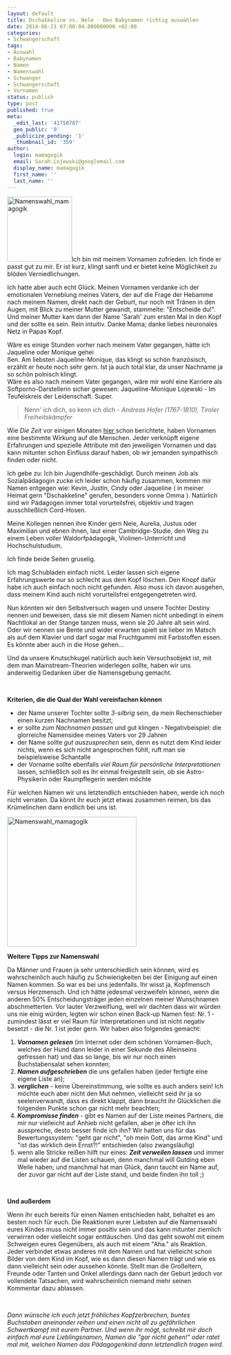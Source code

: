 ```yaml
---
layout: default
title: Dschakkeline vs. Nele - Den Babynamen richtig auswählen
date: 2014-06-21 07:00:04.000000000 +02:00
categories:
- Schwangerschaft
tags:
- Auswahl
- Babynamen
- Namen
- Namenswahl
- Schwanger
- Schwangerschaft
- Vornamen
status: publish
type: post
published: true
meta:
  _edit_last: '41750787'
  geo_public: '0'
  _publicize_pending: '1'
  _thumbnail_id: '359'
author:
  login: mamagogik
  email: Sarah.Lojewski@googlemail.com
  display_name: mamagogik
  first_name: ''
  last_name: ''
---
```

<p><a href="https://mamagogik.files.wordpress.com/2014/06/namen.jpg"><img class="alignleft size-thumbnail wp-image-359" src="{{ site.url }}/images/namen.jpg" alt="Namenswahl_mamagogik" width="150" height="150" /></a>Ich bin mit meinem Vornamen zufrieden. Ich finde er passt gut zu mir. Er ist kurz, klingt sanft und er bietet keine Möglichkeit zu blöden Verniedlichungen.</p>
<p>Ich hatte aber auch echt Glück. Meinen Vornamen verdanke ich der emotionalen Verneblung meines Vaters, der auf die Frage der Hebamme nach meinem Namen, direkt nach der Geburt, nur noch mit Tränen in den Augen, mit Blick zu meiner Mutter gewandt, stammelte: "Entscheide du!". Und meiner Mutter kam dann der Name 'Sarah' zum ersten Mal in den Kopf und der sollte es sein. Rein intuitiv. Danke Mama; danke liebes neuronales Netz in Papas Kopf.</p>
<p><!--more--></p>
<p>Wäre es einige Stunden vorher nach meinem Vater gegangen, hätte ich Jaqueline oder Monique gehei<br />
ßen. Am liebsten Jaqueline-Monique, das klingt so schön französisch, erzählt er heute noch sehr gern. Ist ja auch total klar, da unser Nachname ja so schön polnisch klingt.<br />
Wäre es also nach meinem Vater gegangen, wäre mir wohl eine Karriere als Softporno-Darstellerin sicher gewesen: Jaqueline-Monique Lojewski - Im Teufelskreis der Leidenschaft. Super.</p>
<blockquote><p>Nenn' ich dich, so kenn ich dich - <em>Andreas Hofer (1767-1810), Tiroler Freiheitskämpfer</em></p></blockquote>
<p>Wie <em>Die Zeit</em> vor einigen Monaten <a href="http://www.zeit.de/2014/01/namen-sympathie">hier </a>schon berichtete, haben Vornamen eine bestimmte Wirkung auf die Menschen. Jeder verknüpft eigene Erfahrungen und spezielle Attribute mit den jeweiligen Vornamen und das kann mitunter schon Einfluss darauf haben, ob wir jemanden sympathisch finden oder nicht.</p>
<p>Ich gebe zu: Ich bin Jugendhilfe-geschädigt. Durch meinen Job als Sozialpädagogin zucke ich leider schon häufig zusammen, kommen mir Namen entgegen wie: Kevin, Justin, Cindy oder Jaqueline ( in meiner Heimat gern "Dschakkeline" gerufen, besonders vonne Omma ). Natürlich sind wir Pädagogen immer total vorurteilsfrei, objektiv und tragen ausschließlich Cord-Hosen.</p>
<p>Meine Kollegen nennen ihre Kinder gern Nele, Aurelia, Justus oder Maximilian und ebnen ihnen, laut einer Cambridge-Studie, den Weg zu einem Leben voller Waldorfpädagogik, Violinen-Unterricht und Hochschulstudium.</p>
<p>Ich finde beide Seiten gruselig.</p>
<p>Ich mag Schubladen einfach nicht. Leider lassen sich eigene Erfahrungswerte nur so schlecht aus dem Kopf löschen. Den Knopf dafür habe ich auch einfach noch nicht gefunden. Also muss ich davon ausgehen, dass meinem Kind auch nicht vorurteilsfrei entgegengetreten wird.</p>
<p>Nun könnten wir den Selbstversuch wagen und unsere Tochter Destiny nennen und beweisen, dass sie mit diesem Namen nicht unbedingt in einem Nachtlokal an der Stange tanzen muss, wenn sie 20 Jahre alt sein wird. Oder wir nennen sie Bente und wider erwarten spielt sie lieber im Matsch als auf dem Klavier und darf sogar mal Fruchtgummi mit Farbstoffen essen. Es könnte aber auch in die Hose gehen...</p>
<p>Und da unsere Knutschkugel natürlich auch kein Versuchsobjekt ist, mit dem man Mainstream-Theorien widerlegen sollte, haben wir uns anderweitig Gedanken über die Namensgebung gemacht.</p>
<p>&nbsp;</p>
<p><strong>Kriterien, die die Qual der Wahl vereinfachen können</strong></p>
<ul>
<li>der Name unserer Tochter sollte<em> 3-silbrig</em> sein, da mein Rechenschieber einen kurzen Nachnamen besitzt;</li>
<li>er sollte<em> zum Nachnamen passen</em> und gut klingen - Negativbeispiel: die glorreiche Namensidee meines Vaters vor 29 Jahren</li>
<li>der Name sollte <em>gut auszusprechen</em> sein, denn es nutzt dem Kind leider nichts, wenn es sich nicht angesprochen fühlt, ruft man sie beispielsweise Schantalle</li>
<li>der Vorname sollte ebenfalls <em>viel Raum für persönliche Interpretationen</em> lassen, schließlich soll es ihr einmal freigestellt sein, ob sie Astro-Physikerin oder Raumpflegerin werden möchte</li>
</ul>
<p>Für welchen Namen wir uns letztendlich entschieden haben, werde ich noch nicht verraten. Da könnt ihr euch jetzt etwas zusammen reimen, bis das Krümelinchen dann endlich bei uns ist.</p>
<p><a href="https://mamagogik.files.wordpress.com/2014/06/namen.jpg"><img class="aligncenter size-medium wp-image-359" src="{{ site.url }}/images/namen.jpg" alt="Namenswahl_mamagogik" width="300" height="300" /></a></p>
<p><strong>Weitere Tipps zur Namenswahl</strong></p>
<p>Da Männer und Frauen ja sehr unterschiedlich sein können, wird es wahrscheinlich auch häufig zu Schwierigkeiten bei der Einigung auf einen Namen kommen. So war es bei uns jedenfalls. Ihr wisst ja, Kopfmensch versus Herzmensch. Und ich hätte jedesmal verzweifeln können, wenn die anderen 50% Entscheidungsträger jeden einzelnen meiner Wunschnamen abschmetterten. Vor lauter Verzweiflung, weil wir dachten dass wir würden uns nie einig würden, legten wir schon einen Back-up Namen fest: Nr. 1 - zumindest lässt er viel Raum für Interpretationen und ist nicht negativ besetzt - die Nr. 1 ist jeder gern. Wir haben also folgendes gemacht:</p>
<ol>
<li><em><strong>Vornamen gelesen</strong></em> (im Internet oder dem schönen Vornamen-Buch, welches der Hund dann leider in einer Sekunde des Alleinseins gefressen hat) und das so lange, bis wir nur noch einen Buchstabensalat sehen konnten;</li>
<li><em><strong>Namen aufgeschrieben</strong></em> die uns gefallen haben (jeder fertigte eine eigene Liste an);</li>
<li><em><strong>verglichen</strong></em> - keine Übereinstimmung, wie sollte es auch anders sein! Ich möchte euch aber nicht den Mut nehmen, vielleicht seid ihr ja so seelenverwandt, dass es direkt klappt, dann braucht ihr Glücklichen die folgenden Punkte schon gar nicht mehr beachten;</li>
<li><em><strong>Kompromisse finden</strong></em> - gibt es Namen auf der Liste meines Partners, die mir nur vielleicht auf Anhieb nicht gefallen, aber je öfter ich ihn ausspreche, desto besser finde ich ihn? Wir hatten uns für das Bewertungssystem: "geht gar nicht", "oh mein Gott, das arme Kind" und "ist das wirklich dein Ernst?!" entschieden (also zwangsläufig)</li>
<li>wenn alle Stricke reißen hilft nur eines: <em><strong>Zeit verweilen lassen</strong></em> und immer mal wieder auf die Listen schauen, denn manchmal will Gutding eben Weile haben; und manchmal hat man Glück, dann taucht ein Name auf, der zuvor gar nicht auf der Liste stand, und beide finden ihn toll ;)</li>
</ol>
<p>&nbsp;</p>
<p><strong>Und außerdem</strong></p>
<p>Wenn ihr euch bereits für einen Namen entschieden habt, behaltet es am besten noch für euch. Die Reaktionen eurer Liebsten auf die Namenswahl eures Kindes muss nicht immer positiv sein und das kann mitunter ziemlich verwirren oder vielleicht sogar enttäuschen. Und das geht sowohl mit einem Schweigen eures Gegenübers, als auch mit einem "Aha." als Reaktion. Jeder verbindet etwas anderes mit dem Namen und hat vielleicht schon Bilder von dem Kind im Kopf, wie es dann diesen Namen trägt und wie es dann vielleicht sein oder aussehen könnte. Stellt man die Großeltern, Freunde oder Tanten und Onkel allerdings dann nach der Geburt jedoch vor vollendete Tatsachen, wird wahrscheinlich niemand mehr seinen Kommentar dazu ablassen.</p>
<p>&nbsp;</p>
<p><em>Dann wünsche ich euch jetzt fröhliches Kopfzerbrechen, buntes Buchstaben aneinander reihen und einen nicht all zu gefährlichen Schwertkampf mit eurem Partner. Und wenn ihr mögt, schreibt mir doch einfach mal eure Lieblingsnamen, Namen die "gar nicht gehen!" oder ratet mal mit, welchen Namen das Pädagogenkind dann letztendlich tragen wird.</em></p>
